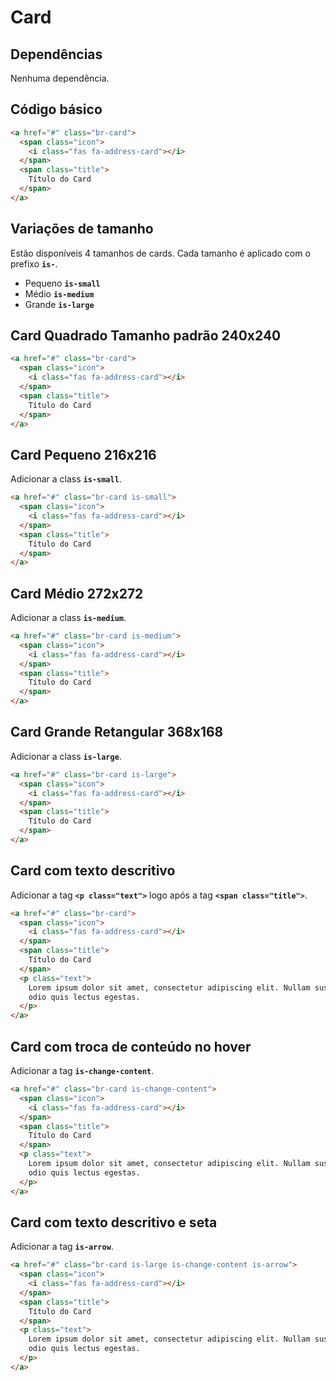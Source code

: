# Card

## Dependências

Nenhuma dependência.

## Código básico

```html
<a href="#" class="br-card">
  <span class="icon">
    <i class="fas fa-address-card"></i>
  </span>
  <span class="title">
    Título do Card
  </span>
</a>
```

## Variações de tamanho

Estão disponíveis 4 tamanhos de cards. Cada tamanho é aplicado com o prefixo **`is-`**.

- Pequeno **`is-small`**
- Médio **`is-medium`**
- Grande **`is-large`**

## Card Quadrado Tamanho padrão 240x240

```html
<a href="#" class="br-card">
  <span class="icon">
    <i class="fas fa-address-card"></i>
  </span>
  <span class="title">
    Título do Card
  </span>
</a>
```

## Card Pequeno 216x216

Adicionar a class **`is-small`**.

```html
<a href="#" class="br-card is-small">
  <span class="icon">
    <i class="fas fa-address-card"></i>
  </span>
  <span class="title">
    Título do Card
  </span>
</a>
```

## Card Médio 272x272

Adicionar a class **`is-medium`**.

```html
<a href="#" class="br-card is-medium">
  <span class="icon">
    <i class="fas fa-address-card"></i>
  </span>
  <span class="title">
    Título do Card
  </span>
</a>
```

## Card Grande Retangular 368x168

Adicionar a class **`is-large`**.

```html
<a href="#" class="br-card is-large">
  <span class="icon">
    <i class="fas fa-address-card"></i>
  </span>
  <span class="title">
    Título do Card
  </span>
</a>
```

## Card com texto descritivo

Adicionar a tag **`<p class="text">`** logo após a tag **`<span class="title">`**.

```html
<a href="#" class="br-card">
  <span class="icon">
    <i class="fas fa-address-card"></i>
  </span>
  <span class="title">
    Título do Card
  </span>
  <p class="text">
    Lorem ipsum dolor sit amet, consectetur adipiscing elit. Nullam suscipit
    odio quis lectus egestas.
  </p>
</a>
```

## Card com troca de conteúdo no hover

Adicionar a tag **`is-change-content`**.

```html
<a href="#" class="br-card is-change-content">
  <span class="icon">
    <i class="fas fa-address-card"></i>
  </span>
  <span class="title">
    Título do Card
  </span>
  <p class="text">
    Lorem ipsum dolor sit amet, consectetur adipiscing elit. Nullam suscipit
    odio quis lectus egestas.
  </p>
</a>
```

## Card com texto descritivo e seta

Adicionar a tag **`is-arrow`**.

```html
<a href="#" class="br-card is-large is-change-content is-arrow">
  <span class="icon">
    <i class="fas fa-address-card"></i>
  </span>
  <span class="title">
    Título do Card
  </span>
  <p class="text">
    Lorem ipsum dolor sit amet, consectetur adipiscing elit. Nullam suscipit
    odio quis lectus egestas.
  </p>
</a>
```
